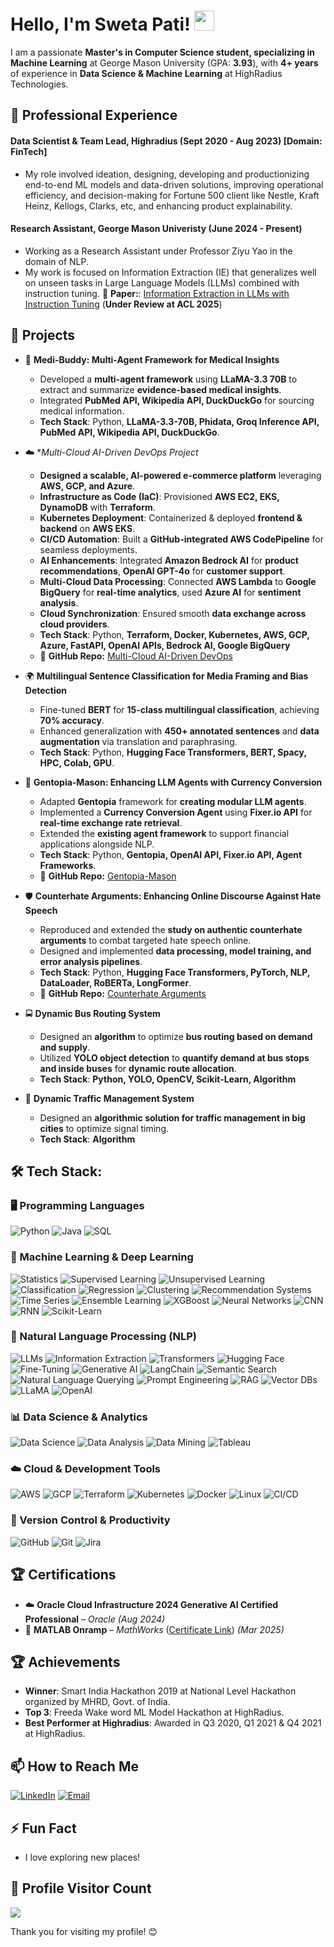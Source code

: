 <!--
## Hi there 👋
**swetapati22/swetapati22** is a ✨ _special_ ✨ repository because its `README.md` (this file) appears on your GitHub profile.

Here are some ideas to get you started:

- 🔭 I’m currently working on ...
- 🌱 I’m currently learning ...
- 👯 I’m looking to collaborate on ...
- 🤔 I’m looking for help with ...
- 💬 Ask me about ...
- 📫 How to reach me: ...
- 😄 Pronouns: ...
- ⚡ Fun fact: ...
-->

<h1 #align="center">
  Hello, I'm Sweta Pati! <img src="https://media.giphy.com/media/hvRJCLFzcasrR4ia7z/giphy.gif" width="32">
</h1>

I am a passionate **Master's in Computer Science student, specializing in Machine Learning** at George Mason University (GPA: **3.93**), with **4+ years** of experience in **Data Science & Machine Learning** at HighRadius Technologies.

## 💼 Professional Experience
#### **Data Scientist & Team Lead, Highradius (Sept 2020 - Aug 2023) [Domain: FinTech]**
- My role involved ideation, designing, developing and productionizing end-to-end ML models and data-driven solutions, improving operational efficiency, and decision-making for Fortune 500 client like Nestle, Kraft Heinz, Kellogs, Clarks, etc, and enhancing product explainability.

#### **Research Assistant, George Mason Univeristy (June 2024 - Present)**
- Working as a Research Assistant under Professor Ziyu Yao in the domain of NLP.
- My work is focused on Information Extraction (IE) that generalizes well on unseen tasks in Large Language Models (LLMs) combined with instruction tuning. 📝 **Paper:**: [Information Extraction in LLMs with Instruction Tuning](https://arxiv.org/abs/2502.16377v1) (**Under Review at ACL 2025**)
  
## 🔭 Projects

- 🏥 **Medi-Buddy: Multi-Agent Framework for Medical Insights**  
  - Developed a **multi-agent framework** using **LLaMA-3.3 70B** to extract and summarize **evidence-based medical insights**.  
  - Integrated **PubMed API, Wikipedia API, DuckDuckGo** for sourcing medical information.  
  - **Tech Stack**: Python, **LLaMA-3.3-70B, Phidata, Groq Inference API, PubMed API, Wikipedia API, DuckDuckGo**.  
    
- ☁️ **Multi-Cloud AI-Driven DevOps Project*  
  - **Designed a scalable, AI-powered e-commerce platform** leveraging **AWS, GCP, and Azure**.  
  - **Infrastructure as Code (IaC)**: Provisioned **AWS EC2, EKS, DynamoDB** with **Terraform**.  
  - **Kubernetes Deployment**: Containerized & deployed **frontend & backend** on **AWS EKS**.  
  - **CI/CD Automation**: Built a **GitHub-integrated AWS CodePipeline** for seamless deployments.  
  - **AI Enhancements**: Integrated **Amazon Bedrock AI** for **product recommendations**, **OpenAI GPT-4o** for **customer support**.  
  - **Multi-Cloud Data Processing**: Connected **AWS Lambda** to **Google BigQuery** for **real-time analytics**, used **Azure AI** for **sentiment analysis**.  
  - **Cloud Synchronization**: Ensured smooth **data exchange across cloud providers**.
  - **Tech Stack**: Python, **Terraform, Docker, Kubernetes, AWS, GCP, Azure, FastAPI, OpenAI APIs, Bedrock AI, Google BigQuery**
  - 🔗 **GitHub Repo:** [Multi-Cloud AI-Driven DevOps](https://github.com/swetapati22/cloudmart) 

- 🌍 **Multilingual Sentence Classification for Media Framing and Bias Detection**  
  - Fine-tuned **BERT** for **15-class multilingual classification**, achieving **70% accuracy**.  
  - Enhanced generalization with **450+ annotated sentences** and **data augmentation** via translation and paraphrasing.  
  - **Tech Stack**: Python, **Hugging Face Transformers, BERT, Spacy, HPC, Colab, GPU**.

- 🤖 **Gentopia-Mason: Enhancing LLM Agents with Currency Conversion**  
  - Adapted **Gentopia** framework for **creating modular LLM agents**.  
  - Implemented a **Currency Conversion Agent** using **Fixer.io API** for **real-time exchange rate retrieval**.  
  - Extended the **existing agent framework** to support financial applications alongside NLP.  
  - **Tech Stack**: Python, **Gentopia, OpenAI API, Fixer.io API, Agent Frameworks**.  
  - 🔗 **GitHub Repo:** [Gentopia-Mason](https://github.com/swetapati22/Gentopia-Mason)  

- 🛡️ **Counterhate Arguments: Enhancing Online Discourse Against Hate Speech**  
  - Reproduced and extended the **study on authentic counterhate arguments** to combat targeted hate speech online.  
  - Designed and implemented **data processing, model training, and error analysis pipelines**.  
  - **Tech Stack**: Python, **Hugging Face Transformers, PyTorch, NLP, DataLoader, RoBERTa, LongFormer**.  
  - 🔗 **GitHub Repo:** [Counterhate Arguments](https://github.com/swetapati22/Counterhate_Arguments)

- 🚍 **Dynamic Bus Routing System**  
  - Designed an **algorithm** to optimize **bus routing based on demand and supply**.  
  - Utilized **YOLO object detection** to **quantify demand at bus stops and inside buses** for **dynamic route allocation**.
  - **Tech Stack**: **Python, YOLO, OpenCV, Scikit-Learn, Algorithm**  
    
- 🚦 **Dynamic Traffic Management System**  
  - Designed an **algorithmic solution for traffic management in big cities** to optimize signal timing.
  - **Tech Stack**: **Algorithm**

## 🛠 Tech Stack:

### **🖥️ Programming Languages**
![Python](https://img.shields.io/badge/Python-3670A0?style=for-the-badge&logo=python&logoColor=ffdd54)
![Java](https://img.shields.io/badge/Java-%23ED8B00.svg?style=for-the-badge&logo=openjdk&logoColor=white)
![SQL](https://img.shields.io/badge/SQL-%2300599C.svg?style=for-the-badge&logo=sqlite&logoColor=white)

### **🤖 Machine Learning & Deep Learning**
![Statistics](https://img.shields.io/badge/Statistics-%234285F4.svg?style=for-the-badge&logo=r&logoColor=white)
![Supervised Learning](https://img.shields.io/badge/Supervised%20Learning-%23FF6F00.svg?style=for-the-badge&logo=scikitlearn&logoColor=white)
![Unsupervised Learning](https://img.shields.io/badge/Unsupervised%20Learning-%2300A896.svg?style=for-the-badge&logo=scikitlearn&logoColor=white)
![Classification](https://img.shields.io/badge/Classification-%23FF5733.svg?style=for-the-badge&logo=scikit-learn&logoColor=white)
![Regression](https://img.shields.io/badge/Regression-%2315A9C5.svg?style=for-the-badge&logo=scikit-learn&logoColor=white)
![Clustering](https://img.shields.io/badge/Clustering-%233E2723.svg?style=for-the-badge&logo=scikit-learn&logoColor=white)
![Recommendation Systems](https://img.shields.io/badge/Recommendation%20Systems-%2300BFFF.svg?style=for-the-badge&logo=matrix&logoColor=white)
![Time Series](https://img.shields.io/badge/Time%20Series-%234A90E2.svg?style=for-the-badge&logo=timescale&logoColor=white)
![Ensemble Learning](https://img.shields.io/badge/Bagging%20&%20Boosting-%23F39C12.svg?style=for-the-badge&logo=xgboost&logoColor=white)
![XGBoost](https://img.shields.io/badge/XGBoost-%23FF7F0E.svg?style=for-the-badge&logo=xgboost&logoColor=white)
![Neural Networks](https://img.shields.io/badge/Neural%20Networks-%230075A5.svg?style=for-the-badge&logo=pytorch&logoColor=white)
![CNN](https://img.shields.io/badge/Convolutional%20Neural%20Networks-%23FF5733.svg?style=for-the-badge&logo=tensorflow&logoColor=white)
![RNN](https://img.shields.io/badge/Recurrent%20Neural%20Networks-%2315A9C5.svg?style=for-the-badge&logo=tensorflow&logoColor=white)
![Scikit-Learn](https://img.shields.io/badge/Scikit--Learn-%23F7931E.svg?style=for-the-badge&logo=scikit-learn&logoColor=white)

### **📝 Natural Language Processing (NLP)**
![LLMs](https://img.shields.io/badge/LLMs-%23FF6F00.svg?style=for-the-badge&logo=openai&logoColor=white)
![Information Extraction](https://img.shields.io/badge/Information%20Extraction-%2300A896.svg?style=for-the-badge&logo=dataiku&logoColor=white)
![Transformers](https://img.shields.io/badge/Transformers-%2300BFFF.svg?style=for-the-badge&logo=huggingface&logoColor=white)
![Hugging Face](https://img.shields.io/badge/HuggingFace-%23FFDE57.svg?style=for-the-badge&logo=huggingface&logoColor=black)
![Fine-Tuning](https://img.shields.io/badge/Fine--Tuning-%23E44D26.svg?style=for-the-badge&logo=keras&logoColor=white)
![Generative AI](https://img.shields.io/badge/Generative%20AI-%2300A896.svg?style=for-the-badge&logo=openai&logoColor=white)
![LangChain](https://img.shields.io/badge/LangChain-%23F7931E.svg?style=for-the-badge&logo=langchain&logoColor=white)
![Semantic Search](https://img.shields.io/badge/Semantic%20Search-%2345b39c.svg?style=for-the-badge&logo=elasticsearch&logoColor=white)
![Natural Language Querying](https://img.shields.io/badge/Natural%20Language%20Querying-%237D3C98.svg?style=for-the-badge&logo=elastic&logoColor=white)
![Prompt Engineering](https://img.shields.io/badge/Prompt%20Engineering-%23D4AC0D.svg?style=for-the-badge&logo=openai&logoColor=white)
![RAG](https://img.shields.io/badge/Retrieval--Augmented%20Generation-%23007396.svg?style=for-the-badge&logo=vector-db&logoColor=white)
![Vector DBs](https://img.shields.io/badge/Vector%20Databases-%239C27B0.svg?style=for-the-badge&logo=weaviate&logoColor=white)
![LLaMA](https://img.shields.io/badge/LLaMA-%23FF6F00.svg?style=for-the-badge&logo=llamaindex&logoColor=white)
![OpenAI](https://img.shields.io/badge/OpenAI-%23000000.svg?style=for-the-badge&logo=openai&logoColor=white)

### **📊 Data Science & Analytics**
![Data Science](https://img.shields.io/badge/Data%20Science-%23FF6F00.svg?style=for-the-badge&logo=pandas&logoColor=white)
![Data Analysis](https://img.shields.io/badge/Data%20Analysis-%23007ACC.svg?style=for-the-badge&logo=powerbi&logoColor=white)
![Data Mining](https://img.shields.io/badge/Data%20Mining-%234A90E2.svg?style=for-the-badge&logo=databricks&logoColor=white)
![Tableau](https://img.shields.io/badge/Tableau-%23E97627.svg?style=for-the-badge&logo=tableau&logoColor=white)

### **☁️ Cloud & Development Tools**
![AWS](https://img.shields.io/badge/AWS-%23FF9900.svg?style=for-the-badge&logo=amazon-aws&logoColor=white)
![GCP](https://img.shields.io/badge/GCP-%234285F4.svg?style=for-the-badge&logo=google-cloud&logoColor=white)
![Terraform](https://img.shields.io/badge/Terraform-%235835CC.svg?style=for-the-badge&logo=terraform&logoColor=white)
![Kubernetes](https://img.shields.io/badge/Kubernetes-%23326CE5.svg?style=for-the-badge&logo=kubernetes&logoColor=white)
![Docker](https://img.shields.io/badge/Docker-%230db7ed.svg?style=for-the-badge&logo=docker&logoColor=white)
![Linux](https://img.shields.io/badge/Linux-%23FCC624.svg?style=for-the-badge&logo=linux&logoColor=black)
![CI/CD](https://img.shields.io/badge/CI%2FCD-%23F7DF1E.svg?style=for-the-badge&logo=githubactions&logoColor=black)

### **📂 Version Control & Productivity**
![GitHub](https://img.shields.io/badge/GitHub-%23121011.svg?style=for-the-badge&logo=github&logoColor=white)
![Git](https://img.shields.io/badge/Git-%23F05033.svg?style=for-the-badge&logo=git&logoColor=white)
![Jira](https://img.shields.io/badge/Jira-%230A0FFF.svg?style=for-the-badge&logo=jira&logoColor=white)

## 🏆 Certifications  
- ☁️ **Oracle Cloud Infrastructure 2024 Generative AI Certified Professional** – *Oracle* *(Aug 2024)*
- 📜 **MATLAB Onramp** – *MathWorks* ([Certificate Link](https://matlabacademy.mathworks.com/progress/share/certificate.html?id=e026d16c-3c16-4ef5-b978-350e30dc1017&)) *(Mar 2025)*  

## 🏆 Achievements
- **Winner**: Smart India Hackathon 2019 at National Level Hackathon organized by MHRD, Govt. of India.
- **Top 3**: Freeda Wake word ML Model Hackathon at HighRadius.
- **Best Performer at Highradius**: Awarded in Q3 2020, Q1 2021 & Q4 2021 at HighRadius.

## 📫 How to Reach Me
[![LinkedIn](https://img.shields.io/badge/LinkedIn-%230077B5.svg?logo=linkedin&logoColor=white)](https://linkedin.com/in/sweta-pati)
[![Email](https://img.shields.io/badge/Email-D14836?logo=gmail&logoColor=white)](mailto:spati@gmu.edu)

## ⚡ Fun Fact
- I love exploring new places!

## 👀 Profile Visitor Count
![](https://visitcount.itsvg.in/api?id=swetapati22&icon=0&color=0)

Thank you for visiting my profile! 😊
